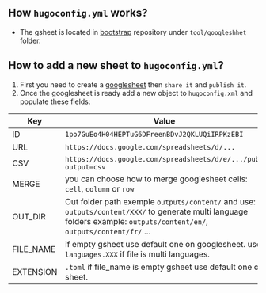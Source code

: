 ## How **`hugoconfig.yml`** works?

- The gsheet is located in [bootstrap](https://github.com/getcouragenow/bootstrap) repository under `tool/googleshhet` folder.

## How to add a new sheet to **`hugoconfig.yml`**?

1. First you need to create a [googlesheet](https://docs.google.com/spreadsheets) then `share it` and `publish it`.
2. Once the googlesheet is ready add a new object to `hugoconfig.xml` and populate these fields:

Key|Value
---|---
ID| `1po7GuEo4H04HEPTuG6DFreenBDvJ2QKLUQiIRPKzEBI`
URL|`https://docs.google.com/spreadsheets/d/...`
CSV|`https://docs.google.com/spreadsheets/d/e/.../pub?output=csv`
MERGE|you can choose how to merge googlesheet cells: `cell`, `column` or `row`
OUT_DIR| Out folder path exemple `outputs/content/` and use: `outputs/content/XXX/` to generate multi language folders example: `outputs/content/en/`, `outputs/content/fr/` ...
FILE_NAME| if empty gsheet use default one on googlesheet. use `languages.XXX` if file is multi languages.
EXTENSION| `.toml` if file_name is empty gsheet use default one on sheet. 
